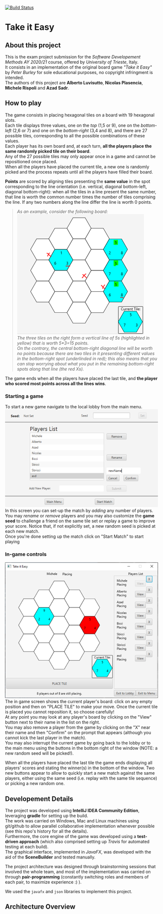 [![Build Status](https://travis-ci.com/luvisuttoalberto/take_it_easy.svg?branch=main)](https://travis-ci.com/luvisuttoalberto/take_it_easy)
# Take it Easy

## About this project

This is the exam project submission for the *Software Developement Methods AY 2020/21* course, offered by *University of Trieste*, Italy.  
It consists in an implementation of the original board game *"Take it Easy"* by *Peter Burley* for sole educational purposes, no copyright infringment is intended.  
The authors of this project are **Alberto Luvisutto**, **Nicolas Plasencia**, **Michele Rispoli** and **Azad Sadr**.

## How to play
The game consists in placing hexagonal tiles on a board with 19 hexagonal slots.  
Each tile displays three values, one on the *top* (1,5 or 9), one on the *bottom-left* (2,6 or 7) and one on the *bottom-right* (3,4 and 8), and there are 27 possible tiles, corresponding to all the possible combinations of these values.  
Each player has its own board and, at each turn, **all the players place the same randomly picked tile on their board**.  
Any of the 27 possible tiles may only appear once in a game and cannot be repositioned once placed.  
When all the players have placed the current tile, a new one is randomly picked and the process repeats until all the players have filled their board.  

**Points** are scored by aligning tiles presenting the **same value** in the spot corresponding to the line orientation (i.e. vertical, diagonal bottom-left, diagonal bottom-right):
when all the tiles in a line present the same number, that line is worth the common number times the number of tiles comprising the line. If any two numbers along the line differ the line is worth 0 points.  

>*As an example, consider the following board:*  
>![Points_example](readme_img/board_scores.png)  
>*The three tiles on the right form a vertical line of 5s (highlighted in yellow) that is worth 5\*3=15 points.*  
>*On the contrary, the central bottom-right diagonal line will be worth no points because there are two tiles in it presenting different values in the bottom-right spot (underlinded in red); this also means that you can stop worrying about what you put in the remaining bottom-right spots along that line (the red Xs).*  

The game ends when all the players have placed the last tile, and **the player who scored most points across all the lines wins**.

### Starting a game
To start a new game navigate to the local lobby from the main menu.  
![local_lobby](readme_img/local_lobby.png)  
In this screen you can set-up the match by *adding* any number of players. You may *rename* or *remove* players and you may also customize the **game seed** to challenge a friend on the same tile set or replay a game to improve your score. Notice that, if not explicitly set, a new random seed is picked at each new match.  
Once you're done setting up the match click on "Start Match" to start playing 

### In-game controls
![local_lobby](readme_img/local_match.png)  
The in game screen shows the current player's board: click on any empty position and then on "PLACE TILE" to make your move. Once the current tile is placed you cannot reposition it, so choose carefully!  
At any point you may look at any player's board by clicking on the "View" button next to their name in the list on the right.  
You may also remove a player from the game by clicking on the "X" near their name and then "Confirm" on the prompt that appears (although you cannot kick the last player in the match).  
You may also interrupt the current game by going back to the lobby or to the main menu using the buttons in the bottom right of the window (NOTE: a new random seed will be picked!).  

When all the players have placed the last tile the game ends displaying all players' scores and stating the winner(s) in the bottom of the window. Two new buttons appear to allow to quickly start a new match against the same players, either using the same seed (i.e. replay with the same tile sequence) or picking a new random one.

## Developement Details
The project was developed using **IntelliJ IDEA Community Edition**, leveraging **gradle** for setting up the build.  
The work was carried on Windows, Mac and Linux machines using git/github to allow parallel collaborative implementation whenever possible (see this repo's history for all the details).  
Furthermore, the core engine of the game was developed using a **test-driven approach** (which also comprised setting up *Travis* for automated testing at each build).  
The graphical interface, implemented in *JavaFX*, was developed with the aid of the **SceneBuilder** and tested manually.  

The project architecture was designed through brainstorming sessions that involved the whole team, and most of the implementation was carried on through **pair-programming** (constantly switching roles and members of each pair, to maximize experience :) ).  

We used the `javafx` and `json` libraries to implement this project.

## Architecture Overview

